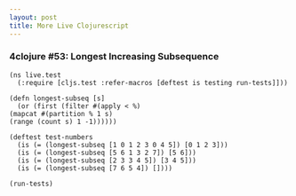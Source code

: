 ```yaml
---
layout: post
title: More Live Clojurescript
---
```


### 4clojure #53: Longest Increasing Subsequence

<pre><code class="language-klipse">(ns live.test
  (:require [cljs.test :refer-macros [deftest is testing run-tests]]))

(defn longest-subseq [s]
  (or (first (filter #(apply < %)
(mapcat #(partition % 1 s)
(range (count s) 1 -1))))))
  
(deftest test-numbers
  (is (= (longest-subseq [1 0 1 2 3 0 4 5]) [0 1 2 3]))
  (is (= (longest-subseq [5 6 1 3 2 7]) [5 6]))
  (is (= (longest-subseq [2 3 3 4 5]) [3 4 5]))
  (is (= (longest-subseq [7 6 5 4]) [])))

(run-tests)
</code></pre>
